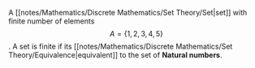 
A [[notes/Mathematics/Discrete Mathematics/Set Theory/Set|set]] with finite number of elements $$A = \{1,2,3,4,5\}$$. A set is finite if its [[notes/Mathematics/Discrete Mathematics/Set Theory/Equivalence|equivalent]] to the set of **Natural numbers**.